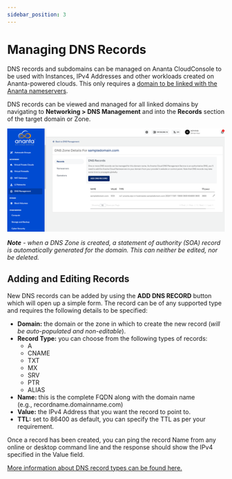```yaml
---
sidebar_position: 3
---
```

# Managing DNS Records

DNS records and subdomains can be managed on Ananta CloudConsole to be used with Instances, IPv4 Addresses and other workloads created on Ananta-powered clouds. This only requires a [domain to be linked with the Ananta nameservers](LinkingDomainstoAnantaCloudConsole).

DNS records can be viewed and managed for all linked domains by navigating to **Networking > DNS Management** and into the **Records** section of the target domain or Zone.

![Managing DNS Records](img/ManagingDNSRecords1.png)

_**Note** - when a DNS Zone is created, a statement of authority (SOA) record is automatically generated for the domain. This can neither be edited, nor be deleted._

## Adding and Editing Records

New DNS records can be added by using the **ADD DNS RECORD** button which will open up a simple form. The record can be of any supported type and requires the following details to be specified:

- **Domain:** the domain or the zone in which to create the new record (_will be auto-populated and non-editable_).
- **Record Type:** you can choose from the following types of records:
    - A
    - CNAME
    - TXT
    - MX
    - SRV
    - PTR
    - ALIAS
- **Name:** this is the complete FQDN along with the domain name (e.g., recordname.domainname.com)
- **Value:** the IPv4 Address that you want the record to point to.
- **TTL:** set to 86400 as default, you can specify the TTL as per your requirement.

Once a record has been created, you can ping the record Name from any online or desktop command line and the response should show the IPv4 specified in the Value field.

[More information about DNS record types can be found here.](https://ns1.com/resources/dns-types-records-servers-and-queries)


